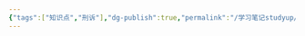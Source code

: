 ```yaml
---
{"tags":["知识点","刑诉"],"dg-publish":true,"permalink":"/学习笔记studyup/刑事诉讼法/大型群众性活动重大安全事故罪/","dgPassFrontmatter":true,"created":"2024-11-02T11:36:16.863+08:00","updated":"2024-11-02T11:36:17.182+08:00"}
---
```


